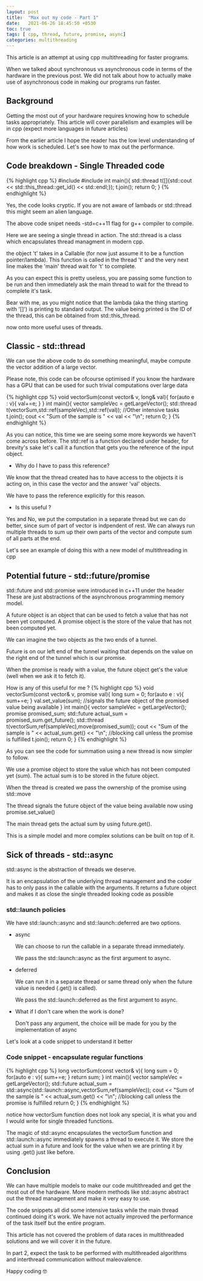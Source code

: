 ```yaml
---
layout: post 
title:  "Max out my code - Part 1"
date:   2021-06-26 18:45:50 +0530
toc: true
tags: [ cpp, thread, future, promise, async]
categories: multithreading 
---
```

This article is an attempt at using cpp multithreading for faster programs.

When we talked about synchronous vs asynchronous code in terms of the hardware in the previous post. 
We did not talk about how to actually make use of asynchronous code in making our programs run faster.

## Background

Getting the most out of your hardware requires knowing how to schedule tasks appropriately. 
This article will cover parallelism and examples will be in cpp (expect more languages in future articles)

From the earlier article I hope the reader has the low level understanding of how work is scheduled.
Let's see how to max out the performance.

## Code breakdown - Single Threaded code

{% highlight cpp %}
#include <thread>
#include <iostream>
int main(){
	std::thread t([]{std::cout << std::this_thread::get_id() << std::endl;});
	t.join();
	return 0;
}
{% endhighlight %}

Yes, the code looks cryptic. If you are not aware of lambads or std::thread this might seem an alien language. 

The above code snipet needs -std=c++11 flag for g++ compiler to compile. 


Here we are seeing a single thread in action. The std::thread is a class which encapsulates thread managment in modern cpp.

the object 't' takes in a Callable (for now just assume it to be a function pointer/lambda). 
This function is called in the thread 't' and the very next line makes the 'main' thread wait for 't' to complete. 

As you can expect this is pretty useless, you are passing some function to be run and then immediately ask the main thread to wait for the thread to complete it's task. 

Bear with me, as you might notice that the lambda (aka the thing starting with '[]') is printing to standard output. 
The value being printed is the ID of the thread, this can be obtained from std::this_thread.

now onto more useful uses of threads. 

## Classic - std::thread

We can use the above code to do something meaningful, maybe compute the vector addition of a large vector. 

Please note, this code can be ofcourse optimised if you know the hardware has a GPU that can be used for such trivial computations over large data 

{% highlight cpp %}
void vectorSum(const vector<int>& v, long& val){
	for(auto e : v){
		val+=e;
	}
}
int main(){
	vector<int> sampleVec = getLargeVector();
	std::thread t(vectorSum,std::ref(sampleVec),std::ref(val));
	//Other intensive tasks
	t.join();
	cout << "Sum of the sample is " << val << "\n";
	return 0;
}
{% endhighlight %}

As you can notice, this time we are seeing some more keywords we haven't come across before. 
The std::ref is a function declared under <memory> header, for brevity's sake let's call it a function that gets you the reference of the input object. 

* Why do I have to pass this reference? 

We know that the thread created has to have access to the objects it is acting on, in this case the vector and the answer 'val' objects.

We have to pass the reference explicitly for this reason. 

* Is this useful ? 

Yes and No, we put the computation in a separate thread but we can do better, since sum of part of vector is indpendent of rest. 
We can always run multiple threads to sum up their own parts of the vector and compute sum of all parts at the end. 

Let's see an example of doing this with a new model of multithreading in cpp

## Potential future - std::future/promise

std::future and std::promise were introduced in c++11 under the <future> header 
These are just abstractions of the asynchronous programming memory model. 

A future object is an object that can be used to fetch a value that has not been yet computed. 
A promise object is the store of the value that has not been computed yet. 

We can imagine the two objects as the two ends of a tunnel. 

Future is on our left end of the tunnel waiting that depends on the value on the right end of the tunnel which is our promise.

When the promise is ready with a value, the future object get's the value (well when we ask it to fetch it). 

How is any of this useful for me ? 
{% highlight cpp %}
void vectorSum(const vector<int>& v, promise<int> val){
	long sum = 0;
	for(auto e : v){
		sum+=e;
	}
	val.set_value(sum); //signals the future object of the promised value being available
}
int main(){
	vector<int> sampleVec = getLargeVector();
	promise<int> promised_sum;
	std::future<int> actual_sum = promised_sum.get_future(); 
	std::thread t(vectorSum,ref(sampleVec),move(promised_sum));
	cout << "Sum of the sample is " << actual_sum.get() << "\n"; //blocking call unless the promise is fulfilled 
	t.join();
	return 0;
}
{% endhighlight %}


As you can see the code for summation using a new thread is now simpler to follow. 

We use a promise object to store the value which has not been computed yet (sum). 
The actual sum is to be stored in the future object. 

When the thread is created we pass the ownership of the promise using std::move

The thread signals the future object of the value being available now using promise.set_value()

The main thread gets the actual sum by using future.get(). 

This is a simple model and more complex solutions can be built on top of it.

## Sick of threads - std::async

std::async is the abstraction of threads we deserve. 

It is an encapsulation of the underlying thread management and the coder has to only pass in the callable with the arguments.
It returns a future object and makes it as close the single threaded looking code as possible

### std::launch policies

We have std::launch::async and std::launch::deferred are two options. 

* async 

	We can choose to run the callable in a separate thread immediately. 

	We pass the std::launch::async as the first argument to async. 


* deferred 

	We can run it in a separate thread or same thread only when the future value is needed (.get() is called). 
	
	We pass the std::launch::deferred as the first argument to async.

* What if I don't care when the work is done? 

	Don't pass any argument, the choice will be made for you by the implementation of async

Let's look at a code snippet to understand it better

### Code snippet - encapsulate regular functions
{% highlight cpp %}
long vectorSum(const vector<int>& v){
	long sum = 0;
	for(auto e : v){
		sum+=e;
	}
	return sum;
}
int main(){
	vector<int> sampleVec = getLargeVector();
	std::future<int> actual_sum = std::async(std::launch::async,vectorSum,ref(sampleVec)); 
	cout << "Sum of the sample is " << actual_sum.get() << "\n"; //blocking call unless the promise is fulfilled 
	return 0;
}
{% endhighlight %}

notice how vectorSum function does not look any special, it is what you and I would write for single threaded functions.


The magic of std::async encapsulates the vectorSum function and std::launch::async immediately spawns a thread to execute it. 
We store the actual sum in a future and look for the value when we are printing it by using .get() just like before. 

## Conclusion

We can have multiple models to make our code multithreaded and get the most out of the hardware. 
More modern methods like std::async abstract out the thread management and make it very easy to use.

The code snippets all did some intensive tasks while the main thread continued doing it's work. 
We have not actually improved the performance of the task itself but the entire program. 

This article has not covered the problem of data races in multithreaded solutions and we will cover it in the future.

In part 2, expect the task to be performed with multithreaded algorithms and interthread communication without maleovalence. 

Happy coding 🤓
